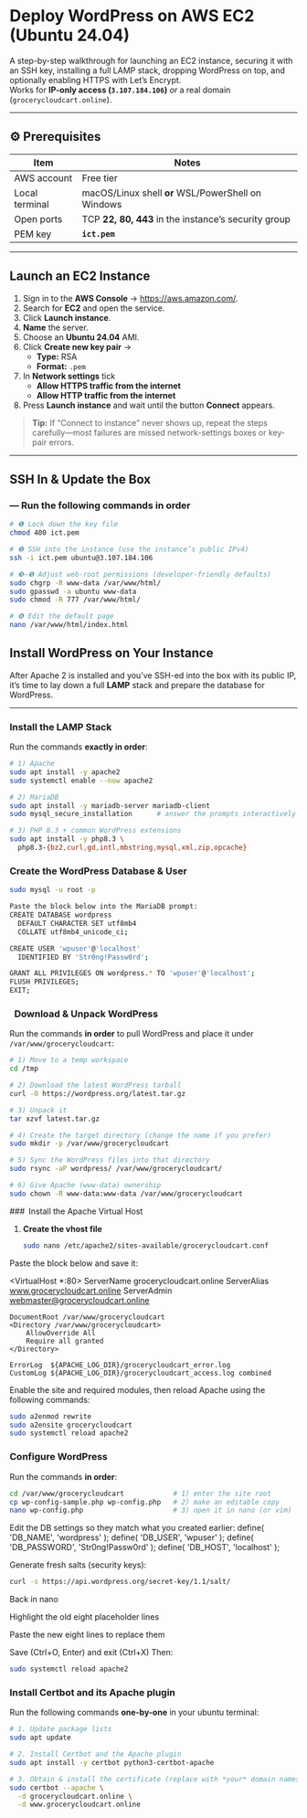 #  Deploy WordPress on AWS EC2 (Ubuntu 24.04)

A step-by-step walkthrough for launching an EC2 instance, securing it with an SSH key, installing a full LAMP stack, dropping WordPress on top, and optionally enabling HTTPS with Let’s Encrypt.  
Works for **IP-only access (`3.107.184.106`)** *or* a real domain (`grocerycloudcart.online`).

---

## ⚙️ Prerequisites

| Item | Notes |
|------|-------|
| AWS account | Free tier |
| Local terminal | macOS/Linux shell **or** WSL/PowerShell on Windows |
| Open ports | TCP **22, 80, 443** in the instance’s security group |
| PEM key | **`ict.pem`** |

---

## Launch an EC2 Instance

1. Sign in to the **AWS Console** → <https://aws.amazon.com/>.
2. Search for **EC2** and open the service.
3. Click **Launch instance**.
4. **Name** the server.  
5. Choose an **Ubuntu 24.04** AMI.  
6. Click **Create new key pair** →  
   * **Type:** RSA  
   * **Format:** `.pem`
7. In **Network settings** tick  
   * **Allow HTTPS traffic from the internet**  
   * **Allow HTTP traffic from the internet**
8. Press **Launch instance** and wait until the button **Connect** appears.

> **Tip:** If “Connect to instance” never shows up, repeat the steps carefully—most failures are missed network-settings boxes or key‐pair errors.

---

## SSH In & Update the Box




### — Run the following commands in order

```bash
# ❶ Lock down the key file
chmod 400 ict.pem

# ❷ SSH into the instance (use the instance’s public IPv4)
ssh -i ict.pem ubuntu@3.107.184.106

# ❸–❺ Adjust web-root permissions (developer-friendly defaults)
sudo chgrp -R www-data /var/www/html/
sudo gpasswd -a ubuntu www-data
sudo chmod -R 777 /var/www/html/

# ❻ Edit the default page
nano /var/www/html/index.html
```

##  Install WordPress on Your Instance

After Apache 2 is installed and you’ve SSH-ed into the box with its public IP, it’s time to lay down a full **LAMP** stack and prepare the database for WordPress.

---

### Install the LAMP Stack

Run the commands **exactly in order**:

```bash
# 1) Apache
sudo apt install -y apache2
sudo systemctl enable --now apache2

# 2) MariaDB
sudo apt install -y mariadb-server mariadb-client
sudo mysql_secure_installation      # answer the prompts interactively

# 3) PHP 8.3 + common WordPress extensions
sudo apt install -y php8.3 \
  php8.3-{bz2,curl,gd,intl,mbstring,mysql,xml,zip,opcache}
```

### Create the WordPress Database & User
```bash
sudo mysql -u root -p

Paste the block below into the MariaDB prompt:
CREATE DATABASE wordpress
  DEFAULT CHARACTER SET utf8mb4
  COLLATE utf8mb4_unicode_ci;

CREATE USER 'wpuser'@'localhost'
  IDENTIFIED BY 'Str0ng!Passw0rd';

GRANT ALL PRIVILEGES ON wordpress.* TO 'wpuser'@'localhost';
FLUSH PRIVILEGES;
EXIT;
```

###  Download & Unpack WordPress

Run the commands **in order** to pull WordPress and place it under `/var/www/grocerycloudcart`:

```bash
# 1) Move to a temp workspace
cd /tmp

# 2) Download the latest WordPress tarball
curl -O https://wordpress.org/latest.tar.gz

# 3) Unpack it
tar xzvf latest.tar.gz

# 4) Create the target directory (change the name if you prefer)
sudo mkdir -p /var/www/grocerycloudcart

# 5) Sync the WordPress files into that directory
sudo rsync -aP wordpress/ /var/www/grocerycloudcart/

# 6) Give Apache (www-data) ownership
sudo chown -R www-data:www-data /var/www/grocerycloudcart
```
### Install the Apache Virtual Host

1. **Create the vhost file**

   ```bash
   sudo nano /etc/apache2/sites-available/grocerycloudcart.conf
Paste the block below and save it:

<VirtualHost *:80>
    ServerName  grocerycloudcart.online
    ServerAlias www.grocerycloudcart.online
    ServerAdmin webmaster@grocerycloudcart.online

    DocumentRoot /var/www/grocerycloudcart
    <Directory /var/www/grocerycloudcart>
        AllowOverride All
        Require all granted
    </Directory>

    ErrorLog  ${APACHE_LOG_DIR}/grocerycloudcart_error.log
    CustomLog ${APACHE_LOG_DIR}/grocerycloudcart_access.log combined
</VirtualHost>

Enable the site and required modules, then reload Apache using the following commands:

```bash
sudo a2enmod rewrite
sudo a2ensite grocerycloudcart
sudo systemctl reload apache2
```

### Configure WordPress

Run the commands **in order**:

```bash
cd /var/www/grocerycloudcart            # 1) enter the site root
cp wp-config-sample.php wp-config.php   # 2) make an editable copy
nano wp-config.php                      # 3) open it in nano (or vim)
```

Edit the DB settings so they match what you created earlier:
define( 'DB_NAME',     'wordpress' );
define( 'DB_USER',     'wpuser' );
define( 'DB_PASSWORD', 'Str0ng!Passw0rd' );
define( 'DB_HOST',     'localhost' );

Generate fresh salts (security keys):

```bash
curl -s https://api.wordpress.org/secret-key/1.1/salt/
```
Back in nano

Highlight the old eight placeholder lines

Paste the new eight lines to replace them

Save (Ctrl+O, Enter) and exit (Ctrl+X)
Then:
```bash
sudo systemctl reload apache2
```

###  Install **Certbot** and its Apache plugin

Run the following commands **one-by-one** in your ubuntu terminal:

```bash
# 1. Update package lists
sudo apt update

# 2. Install Certbot and the Apache plugin
sudo apt install -y certbot python3-certbot-apache

# 3. Obtain & install the certificate (replace with *your* domain names)
sudo certbot --apache \
  -d grocerycloudcart.online \
  -d www.grocerycloudcart.online
